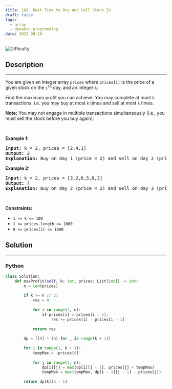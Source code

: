 ```yaml
---
title: 188. Best Time to Buy and Sell Stock IV
draft: false
tags: 
  - array
  - dynamic-programming
date: 2022-09-10
---
```


![Difficulty](https://img.shields.io/badge/Difficulty-Hard-blue.svg)

## Description

---
<p>You are given an integer array <code>prices</code> where <code>prices[i]</code> is the price of a given stock on the <code>i<sup>th</sup></code> day, and an integer <code>k</code>.</p>

<p>Find the maximum profit you can achieve. You may complete at most <code>k</code> transactions: i.e. you may buy at most <code>k</code> times and sell at most <code>k</code> times.</p>

<p><strong>Note:</strong> You may not engage in multiple transactions simultaneously (i.e., you must sell the stock before you buy again).</p>

<p>&nbsp;</p>
<p><strong class="example">Example 1:</strong></p>

<pre>
<strong>Input:</strong> k = 2, prices = [2,4,1]
<strong>Output:</strong> 2
<strong>Explanation:</strong> Buy on day 1 (price = 2) and sell on day 2 (price = 4), profit = 4-2 = 2.
</pre>

<p><strong class="example">Example 2:</strong></p>

<pre>
<strong>Input:</strong> k = 2, prices = [3,2,6,5,0,3]
<strong>Output:</strong> 7
<strong>Explanation:</strong> Buy on day 2 (price = 2) and sell on day 3 (price = 6), profit = 6-2 = 4. Then buy on day 5 (price = 0) and sell on day 6 (price = 3), profit = 3-0 = 3.
</pre>

<p>&nbsp;</p>
<p><strong>Constraints:</strong></p>

<ul>
	<li><code>1 &lt;= k &lt;= 100</code></li>
	<li><code>1 &lt;= prices.length &lt;= 1000</code></li>
	<li><code>0 &lt;= prices[i] &lt;= 1000</code></li>
</ul>


## Solution

---
### Python
``` py title='best-time-to-buy-and-sell-stock-iv'
class Solution:
    def maxProfit(self, k: int, prices: List[int]) -> int:
        n = len(prices)
        
        if k >= n // 2:
            res = 0
            
            for i in range(1, n):
                if prices[i] > prices[i - 1]:
                    res += prices[i] - prices[i - 1]
            
            return res
        
        dp = [[0] * (n) for _ in range(k + 1)]
        
        for i in range(1, k + 1):
            tempMax = -prices[0]
            
            for j in range(1, n):
                dp[i][j] = max(dp[i][j - 1], prices[j] + tempMax)
                tempMax = max(tempMax, dp[i - 1][j - 1] - prices[j])
        
        return dp[k][n - 1]

```

